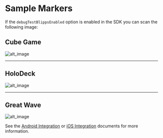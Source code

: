 # Sample Markers

If the `debugTestBlippsEnabled` option is enabled in the SDK you can scan the following image:

## Cube Game

![alt_image](https://img.blippar.com/image?image=aHR0cHM6Ly9kMzZxN2FhYXNlMGlleS5jbG91ZGZyb250Lm5ldC9tYXJrZXJzLzI4MTg2OA==)

---

## HoloDeck

![alt_image](https://img.blippar.com/image?image=aHR0cHM6Ly9kMzZxN2FhYXNlMGlleS5jbG91ZGZyb250Lm5ldC9tYXJrZXJzLzI4MTg2NA==)

---

## Great Wave

![alt_image](https://img.blippar.com/image?image=aHR0cHM6Ly9kMzZxN2FhYXNlMGlleS5jbG91ZGZyb250Lm5ldC9tYXJrZXJzLzI4MTgzNg==)

See the [Android Integration](../guides/android/README.md) or [iOS Integration](../guides/ios/README.md) documents for more information.
